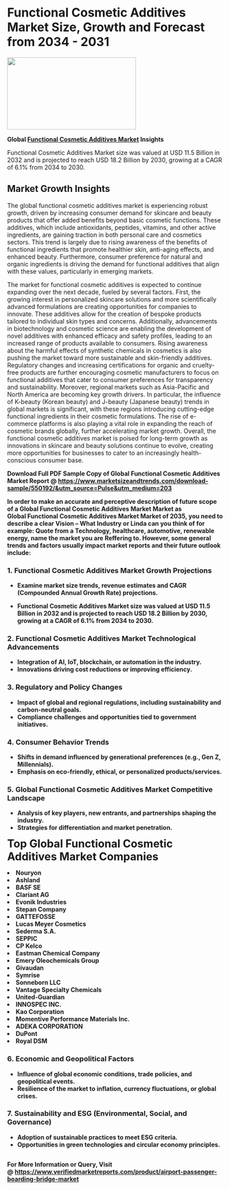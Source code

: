 <H1>Functional Cosmetic Additives Market Size, Growth and Forecast from 2034 - 2031</H1><img class="aligncenter size-medium wp-image-584254" src="https://thirdeyenews.in/wp-content/uploads/2034/09/Global-Market-Research-300x168.jpeg" alt="" width="300" height="168" /><p><strong>Global&nbsp;<a href="https://www.marketsizeandtrends.com/download-sample/550192/&amp;utm_source=Pulse&amp;utm_medium=203">Functional Cosmetic Additives Market</a> Insights</strong></p><p>Functional Cosmetic Additives Market size was valued at USD 11.5 Billion in 2032 and is projected to reach USD 18.2 Billion by 2030, growing at a CAGR of 6.1% from 2034 to 2030.</p><p><h2>Market Growth Insights</h2> <p>The global functional cosmetic additives market is experiencing robust growth, driven by increasing consumer demand for skincare and beauty products that offer added benefits beyond basic cosmetic functions. These additives, which include antioxidants, peptides, vitamins, and other active ingredients, are gaining traction in both personal care and cosmetics sectors. This trend is largely due to rising awareness of the benefits of functional ingredients that promote healthier skin, anti-aging effects, and enhanced beauty. Furthermore, consumer preference for natural and organic ingredients is driving the demand for functional additives that align with these values, particularly in emerging markets.</p> <p><strong></strong></p> <p>The market for functional cosmetic additives is expected to continue expanding over the next decade, fueled by several factors. First, the growing interest in personalized skincare solutions and more scientifically advanced formulations are creating opportunities for companies to innovate. These additives allow for the creation of bespoke products tailored to individual skin types and concerns. Additionally, advancements in biotechnology and cosmetic science are enabling the development of novel additives with enhanced efficacy and safety profiles, leading to an increased range of products available to consumers. Rising awareness about the harmful effects of synthetic chemicals in cosmetics is also pushing the market toward more sustainable and skin-friendly additives. Regulatory changes and increasing certifications for organic and cruelty-free products are further encouraging cosmetic manufacturers to focus on functional additives that cater to consumer preferences for transparency and sustainability. Moreover, regional markets such as Asia-Pacific and North America are becoming key growth drivers. In particular, the influence of K-beauty (Korean beauty) and J-beauty (Japanese beauty) trends in global markets is significant, with these regions introducing cutting-edge functional ingredients in their cosmetic formulations. The rise of e-commerce platforms is also playing a vital role in expanding the reach of cosmetic brands globally, further accelerating market growth. Overall, the functional cosmetic additives market is poised for long-term growth as innovations in skincare and beauty solutions continue to evolve, creating more opportunities for businesses to cater to an increasingly health-conscious consumer base.</p> <p><strong></p><p><span class=""><strong>Download Full PDF Sample Copy of Global Functional Cosmetic Additives Market Report</strong> @ <a href="https://www.marketsizeandtrends.com/download-sample/550192/&amp;utm_source=Pulse&amp;utm_medium=203" target="_blank">https://www.marketsizeandtrends.com/download-sample/550192/&amp;utm_source=Pulse&amp;utm_medium=203</a></span></p><p>In order to make an accurate and perceptive description of future scope of a Global&nbsp;Functional Cosmetic Additives Market Market as Global&nbsp;Functional Cosmetic Additives Market Market of 2035, you need to describe a clear Vision &ndash; What Industry or Linda can you think of for example: Quote from a Technology, healthcare, automotive, renewable energy, name the market you are Reffering to. However, some general trends and factors usually impact market reports and their future outlook include:</p><h3>1.&nbsp;<strong>Functional Cosmetic Additives Market Growth Projections</strong></h3><ul><li>Examine market size trends, revenue estimates and CAGR (Compounded Annual Growth Rate) projections.</li><li><p>Functional Cosmetic Additives Market size was valued at USD 11.5 Billion in 2032 and is projected to reach USD 18.2 Billion by 2030, growing at a CAGR of 6.1% from 2034 to 2030.</p></li></ul><h3>2.&nbsp;<strong>Functional Cosmetic Additives Market Technological Advancements</strong></h3><ul><li>Integration of AI, IoT, blockchain, or automation in the industry.</li><li>Innovations driving cost reductions or improving efficiency.</li></ul><h3>3.&nbsp;<strong>Regulatory and Policy Changes</strong></h3><ul><li>Impact of global and regional regulations, including sustainability and carbon-neutral goals.</li><li>Compliance challenges and opportunities tied to government initiatives.</li></ul><h3>4.&nbsp;<strong>Consumer Behavior Trends</strong></h3><ul><li>Shifts in demand influenced by generational preferences (e.g., Gen Z, Millennials).</li><li>Emphasis on eco-friendly, ethical, or personalized products/services.</li></ul><h3>5.&nbsp;<strong>Global Functional Cosmetic Additives Market Competitive Landscape</strong></h3><ul><li>Analysis of key players, new entrants, and partnerships shaping the industry.</li><li>Strategies for differentiation and market penetration.</li></ul><p data-pm-slice="1 1 []"><span style="color: inherit; font-family: inherit; font-size: 25px;">Top Global Functional Cosmetic Additives Market Companies</span></p><div class="" data-test-id=""><p><li>Nouryon</li><li> Ashland</li><li> BASF SE</li><li> Clariant AG</li><li> Evonik Industries</li><li> Stepan Company</li><li> GATTEFOSSE</li><li> Lucas Meyer Cosmetics</li><li> Sederma S.A.</li><li> SEPPIC</li><li> CP Kelco</li><li> Eastman Chemical Company</li><li> Emery Oleochemicals Group</li><li> Givaudan</li><li> Symrise</li><li> Sonneborn LLC</li><li> Vantage Specialty Chemicals</li><li> United-Guardian</li><li> INNOSPEC INC.</li><li> Kao Corporation</li><li> Momentive Performance Materials Inc.</li><li> ADEKA CORPORATION</li><li> DuPont</li><li> Royal DSM</li></p></div><h3>6.&nbsp;<strong>Economic and Geopolitical Factors</strong></h3><ul><li>Influence of global economic conditions, trade policies, and geopolitical events.</li><li>Resilience of the market to inflation, currency fluctuations, or global crises.</li></ul><h3>7.&nbsp;<strong>Sustainability and ESG (Environmental, Social, and Governance)</strong></h3><ul><li>Adoption of sustainable practices to meet ESG criteria.</li><li>Opportunities in green technologies and circular economy principles.</li></ul><h2><strong style="font-size: 14px;">For More Information or Query, Visit @&nbsp;</strong><a style="background-color: #ffffff; font-size: 14px;" href="https://www.marketsizeandtrends.com/report/functional-cosmetic-additives-market/" target="_blank">https://www.verifiedmarketreports.com/product/airport-passenger-boarding-bridge-market</a></h2>

